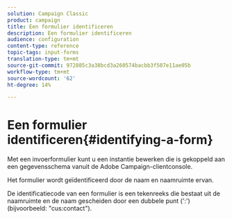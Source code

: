 ```yaml
---
solution: Campaign Classic
product: campaign
title: Een formulier identificeren
description: Een formulier identificeren
audience: configuration
content-type: reference
topic-tags: input-forms
translation-type: tm+mt
source-git-commit: 972885c3a38bcd3a260574bacbb3f507e11ae05b
workflow-type: tm+mt
source-wordcount: '62'
ht-degree: 14%

---
```



# Een formulier identificeren{#identifying-a-form}

Met een invoerformulier kunt u een instantie bewerken die is gekoppeld aan een gegevensschema vanuit de Adobe Campaign-clientconsole.

Het formulier wordt geïdentificeerd door de naam en naamruimte ervan.

De identificatiecode van een formulier is een tekenreeks die bestaat uit de naamruimte en de naam gescheiden door een dubbele punt (&#39;:&#39;) (bijvoorbeeld: &quot;cus:contact&quot;).
